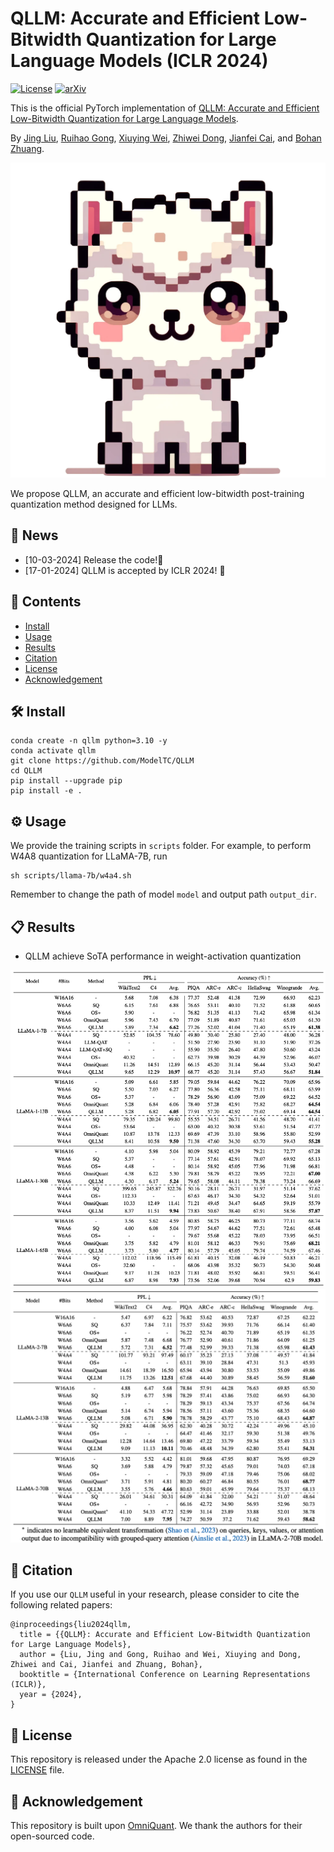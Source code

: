 # QLLM: Accurate and Efficient Low-Bitwidth Quantization for Large Language Models (ICLR 2024)

[![License](https://img.shields.io/badge/License-Apache_2.0-blue.svg)](https://opensource.org/licenses/Apache-2.0) 
[![arXiv](https://img.shields.io/badge/QLLM-2310.08041-b31b1b.svg)](https://arxiv.org/abs/2310.08041)

This is the official PyTorch implementation of [QLLM: Accurate and Efficient Low-Bitwidth Quantization for Large Language Models](https://arxiv.org/abs/2310.08041).

By [Jing Liu](https://jing-liu.com/), [Ruihao Gong](https://xhplus.github.io/), [Xiuying Wei](https://wimh966.github.io/), [Zhiwei Dong](https://zwdong.com.cn/), [Jianfei Cai](https://jianfei-cai.github.io/), and [Bohan Zhuang](https://bohanzhuang.github.io/).

![qllm](imgs/qllm.png)

We propose QLLM, an accurate and efficient low-bitwidth post-training quantization method designed for LLMs.

## 📰 News
- [10-03-2024]  Release the code!🌟
- [17-01-2024] QLLM is accepted by ICLR 2024! 👏

## 📖 Contents
- [Install](#🛠-install)
- [Usage](#⚙️-usage)
- [Results](#📋-results)
- [Citation](#📝-citation)
- [License](#🧾-license)
- [Acknowledgement](#🙏-acknowledgement)

## 🛠 Install
```
conda create -n qllm python=3.10 -y
conda activate qllm
git clone https://github.com/ModelTC/QLLM
cd QLLM
pip install --upgrade pip 
pip install -e .
```

## ⚙️ Usage
We provide the training scripts in `scripts` folder. For example, to perform W4A8 quantization for LLaMA-7B, run
```
sh scripts/llama-7b/w4a4.sh
```
Remember to change the path of model `model` and output path `output_dir`.

## 📋 Results
* QLLM achieve SoTA performance in weight-activation quantization

![weight_activation_llama_1](imgs/llama_1_results.png)
![weight_activation_llama_2](imgs/llama_2_results.png)

## 📝 Citation
If you use our `QLLM` useful in your research, please consider to cite the following related papers:
```
@inproceedings{liu2024qllm,
  title = {{QLLM}: Accurate and Efficient Low-Bitwidth Quantization for Large Language Models},
  author = {Liu, Jing and Gong, Ruihao and Wei, Xiuying and Dong, Zhiwei and Cai, Jianfei and Zhuang, Bohan},
  booktitle = {International Conference on Learning Representations (ICLR)},
  year = {2024},
}
```

## 🧾 License
This repository is released under the Apache 2.0 license as found in the [LICENSE](./LICENSE) file.

## 🙏 Acknowledgement
This repository is built upon [OmniQuant](https://github.com/OpenGVLab/OmniQuant). We thank the authors for their open-sourced code.